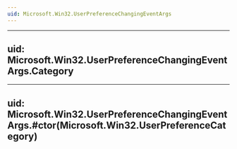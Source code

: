 ```yaml
---
uid: Microsoft.Win32.UserPreferenceChangingEventArgs
---
```


---
uid: Microsoft.Win32.UserPreferenceChangingEventArgs.Category
---

---
uid: Microsoft.Win32.UserPreferenceChangingEventArgs.#ctor(Microsoft.Win32.UserPreferenceCategory)
---
